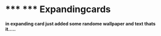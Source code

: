# *** *** Expandingcards
#### in expanding card just added some randome wallpaper and text thats it.....
